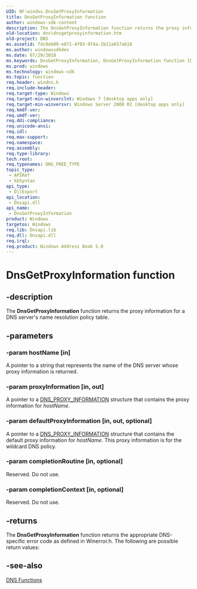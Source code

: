 ```yaml
---
UID: NF:windns.DnsGetProxyInformation
title: DnsGetProxyInformation function
author: windows-sdk-content
description: The DnsGetProxyInformation function returns the proxy information for a DNS server's name resolution policy table.
old-location: dns\dnsgetproxyinformation.htm
old-project: DNS
ms.assetid: fdc8eb09-e071-4f03-974a-2b11a657ab18
ms.author: windowssdkdev
ms.date: 07/29/2018
ms.keywords: DnsGetProxyInformation, DnsGetProxyInformation function [DNS], dns.dnsgetproxyinformation, windns/DnsGetProxyInformation
ms.prod: windows
ms.technology: windows-sdk
ms.topic: function
req.header: windns.h
req.include-header: 
req.target-type: Windows
req.target-min-winverclnt: Windows 7 [desktop apps only]
req.target-min-winversvr: Windows Server 2008 R2 [desktop apps only]
req.kmdf-ver: 
req.umdf-ver: 
req.ddi-compliance: 
req.unicode-ansi: 
req.idl: 
req.max-support: 
req.namespace: 
req.assembly: 
req.type-library: 
tech.root: 
req.typenames: DNS_FREE_TYPE
topic_type:
 - APIRef
 - kbSyntax
api_type:
 - DllExport
api_location:
 - Dnsapi.dll
api_name:
 - DnsGetProxyInformation
product: Windows
targetos: Windows
req.lib: Dnsapi.lib
req.dll: Dnsapi.dll
req.irql: 
req.product: Windows Address Book 5.0
---
```


# DnsGetProxyInformation function


## -description


The 
<b>DnsGetProxyInformation</b> function returns the proxy information for a DNS server's name resolution policy table.


## -parameters




### -param hostName [in]

A pointer to a string that represents the name of the DNS server whose proxy information is returned.


### -param proxyInformation [in, out]

A pointer to a <a href="https://msdn.microsoft.com/cfe7653f-7e68-4e50-ba67-bd441f837ef8">DNS_PROXY_INFORMATION</a> structure that contains the proxy information for <i>hostName</i>.


### -param defaultProxyInformation [in, out, optional]

A pointer to a <a href="https://msdn.microsoft.com/cfe7653f-7e68-4e50-ba67-bd441f837ef8">DNS_PROXY_INFORMATION</a> structure that contains the default proxy information for <i>hostName</i>. This proxy information is for the wildcard DNS policy.


### -param completionRoutine [in, optional]

Reserved. Do not use.


### -param completionContext [in, optional]

Reserved. Do not use.


## -returns



The 
<b>DnsGetProxyInformation</b> function returns the appropriate DNS-specific error code as defined in Winerror.h. The following are possible return values:




## -see-also




<a href="https://msdn.microsoft.com/9b3c1c20-5516-41de-b00f-b95736ff53f1">DNS Functions</a>
 

 


